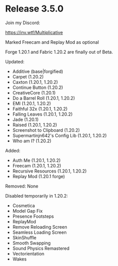 # Release 3.5.0

Join my Discord:

https://inv.wtf/Multiplicative

Marked Freecam and Replay Mod as optional

Forge 1.20.1 and Fabric 1.20.2 are finally out of Beta.

Updated:
- Additive (base|forgified)
- Carpet (1.20.2)
- Caxton (1.20.1, 1.20.2)
- Continue Button (1.20.2)
- CreativeCore (1.20.1)
- Do a Barrel Roll (1.20.1, 1.20.2)
- EMI (1.20.1, 1.20.2)
- Faithful 32x (1.20.1, 1.20.2)
- Falling Leaves (1.20.1, 1.20.2)
- Jade (1.20.1)
- Raised (1.20.1, 1.20.2)
- Screenshot to Clipboard (1.20.2)
- Supermartinjn642's Config Lib (1.20.1, 1.20.2)
- Who am I? (1.20.2)

Added:
- Auth Me (1.20.1, 1.20.2)
- Freecam (1.20.1, 1.20.2)
- Recursive Resources (1.20.1, 1.20.2)
- Replay Mod (1.20.1 forge)

Removed:
None

Disabled temporarily in 1.20.2:
- Cosmetica
- Model Gap Fix
- Presence Footsteps
- ReplayMod
- Remove Reloading Screen
- Seamless Loading Screen
- SkinShuffle
- Smooth Swapping
- Sound Physics Remastered
- Vectorientation
- Wakes
